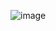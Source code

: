 ![image](https://github.com/heesoo-park/ForCodeKata/assets/80674868/0ca1a7aa-659e-4252-a1b8-c4def4a9bf6c)
